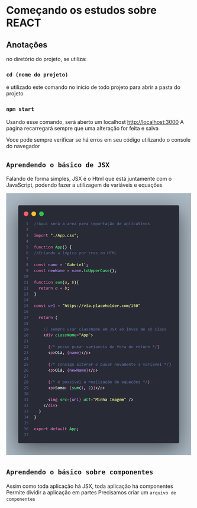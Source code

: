 # Começando os estudos sobre REACT


## Anotações
no diretório do projeto, se utiliza:

### `cd (nome do projeto)`
é utilizado este comando no inicio de todo projeto para abrir a pasta do projeto

### `npm start`

Usando esse comando, será aberto um localhost [http://localhost:3000](http://localhost:3000) 
A pagina recarregará sempre que uma alteração for feita e salva

Voce pode sempre verificar se há erros em seu código utilizando o console do navegador


## `Aprendendo o básico de JSX`

Falando de forma simples, JSX é o Html que está juntamente com o JavaScript, podendo fazer a utilizagem de variáveis e equações


<img width="500px" src="./src/assets/toReadMe/JXS em html - react.png">


## `Aprendendo o básico sobre componentes`

Assim como toda aplicação há JSX, toda aplicação há componentes
Permite dividir a aplicação em partes
Precisamos criar um `arquivo de componentes`




